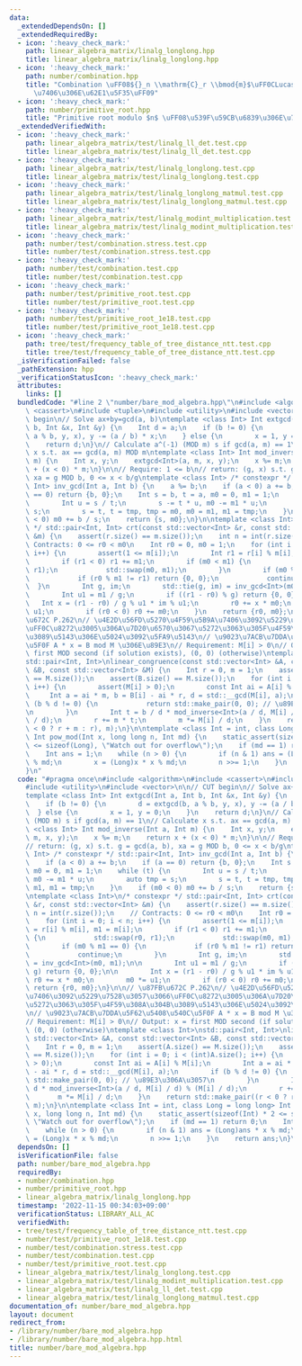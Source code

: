 ```yaml
---
data:
  _extendedDependsOn: []
  _extendedRequiredBy:
  - icon: ':heavy_check_mark:'
    path: linear_algebra_matrix/linalg_longlong.hpp
    title: linear_algebra_matrix/linalg_longlong.hpp
  - icon: ':heavy_check_mark:'
    path: number/combination.hpp
    title: "Combination \uFF08${}_n \\mathrm{C}_r \\bmod{m}$\uFF0CLucas \u306E\u5B9A\
      \u7406\u306E\u62E1\u5F35\uFF09"
  - icon: ':heavy_check_mark:'
    path: number/primitive_root.hpp
    title: "Primitive root modulo $n$ \uFF08\u539F\u59CB\u6839\u306E\u767A\u898B\uFF09"
  _extendedVerifiedWith:
  - icon: ':heavy_check_mark:'
    path: linear_algebra_matrix/test/linalg_ll_det.test.cpp
    title: linear_algebra_matrix/test/linalg_ll_det.test.cpp
  - icon: ':heavy_check_mark:'
    path: linear_algebra_matrix/test/linalg_longlong.test.cpp
    title: linear_algebra_matrix/test/linalg_longlong.test.cpp
  - icon: ':heavy_check_mark:'
    path: linear_algebra_matrix/test/linalg_longlong_matmul.test.cpp
    title: linear_algebra_matrix/test/linalg_longlong_matmul.test.cpp
  - icon: ':heavy_check_mark:'
    path: linear_algebra_matrix/test/linalg_modint_multiplication.test.cpp
    title: linear_algebra_matrix/test/linalg_modint_multiplication.test.cpp
  - icon: ':heavy_check_mark:'
    path: number/test/combination.stress.test.cpp
    title: number/test/combination.stress.test.cpp
  - icon: ':heavy_check_mark:'
    path: number/test/combination.test.cpp
    title: number/test/combination.test.cpp
  - icon: ':heavy_check_mark:'
    path: number/test/primitive_root.test.cpp
    title: number/test/primitive_root.test.cpp
  - icon: ':heavy_check_mark:'
    path: number/test/primitive_root_1e18.test.cpp
    title: number/test/primitive_root_1e18.test.cpp
  - icon: ':heavy_check_mark:'
    path: tree/test/frequency_table_of_tree_distance_ntt.test.cpp
    title: tree/test/frequency_table_of_tree_distance_ntt.test.cpp
  _isVerificationFailed: false
  _pathExtension: hpp
  _verificationStatusIcon: ':heavy_check_mark:'
  attributes:
    links: []
  bundledCode: "#line 2 \"number/bare_mod_algebra.hpp\"\n#include <algorithm>\n#include\
    \ <cassert>\n#include <tuple>\n#include <utility>\n#include <vector>\n\n// CUT\
    \ begin\n// Solve ax+by=gcd(a, b)\ntemplate <class Int> Int extgcd(Int a, Int\
    \ b, Int &x, Int &y) {\n    Int d = a;\n    if (b != 0) {\n        d = extgcd(b,\
    \ a % b, y, x), y -= (a / b) * x;\n    } else {\n        x = 1, y = 0;\n    }\n\
    \    return d;\n}\n// Calculate a^(-1) (MOD m) s if gcd(a, m) == 1\n// Calculate\
    \ x s.t. ax == gcd(a, m) MOD m\ntemplate <class Int> Int mod_inverse(Int a, Int\
    \ m) {\n    Int x, y;\n    extgcd<Int>(a, m, x, y);\n    x %= m;\n    return x\
    \ + (x < 0) * m;\n}\n\n// Require: 1 <= b\n// return: (g, x) s.t. g = gcd(a, b),\
    \ xa = g MOD b, 0 <= x < b/g\ntemplate <class Int> /* constexpr */ std::pair<Int,\
    \ Int> inv_gcd(Int a, Int b) {\n    a %= b;\n    if (a < 0) a += b;\n    if (a\
    \ == 0) return {b, 0};\n    Int s = b, t = a, m0 = 0, m1 = 1;\n    while (t) {\n\
    \        Int u = s / t;\n        s -= t * u, m0 -= m1 * u;\n        auto tmp =\
    \ s;\n        s = t, t = tmp, tmp = m0, m0 = m1, m1 = tmp;\n    }\n    if (m0\
    \ < 0) m0 += b / s;\n    return {s, m0};\n}\n\ntemplate <class Int>\n/* constexpr\
    \ */ std::pair<Int, Int> crt(const std::vector<Int> &r, const std::vector<Int>\
    \ &m) {\n    assert(r.size() == m.size());\n    int n = int(r.size());\n    //\
    \ Contracts: 0 <= r0 < m0\n    Int r0 = 0, m0 = 1;\n    for (int i = 0; i < n;\
    \ i++) {\n        assert(1 <= m[i]);\n        Int r1 = r[i] % m[i], m1 = m[i];\n\
    \        if (r1 < 0) r1 += m1;\n        if (m0 < m1) {\n            std::swap(r0,\
    \ r1);\n            std::swap(m0, m1);\n        }\n        if (m0 % m1 == 0) {\n\
    \            if (r0 % m1 != r1) return {0, 0};\n            continue;\n      \
    \  }\n        Int g, im;\n        std::tie(g, im) = inv_gcd<Int>(m0, m1);\n\n\
    \        Int u1 = m1 / g;\n        if ((r1 - r0) % g) return {0, 0};\n\n     \
    \   Int x = (r1 - r0) / g % u1 * im % u1;\n        r0 += x * m0;\n        m0 *=\
    \ u1;\n        if (r0 < 0) r0 += m0;\n    }\n    return {r0, m0};\n}\n\n// \u87FB\
    \u672C P.262\n// \u4E2D\u56FD\u5270\u4F59\u5B9A\u7406\u3092\u5229\u7528\u3057\u3066\
    \uFF0C\u8272\u3005\u306A\u7D20\u6570\u3067\u5272\u3063\u305F\u4F59\u308A\u304B\
    \u3089\u5143\u306E\u5024\u3092\u5FA9\u5143\n// \u9023\u7ACB\u7DDA\u5F62\u5408\u540C\
    \u5F0F A * x = B mod M \u306E\u89E3\n// Requirement: M[i] > 0\n// Output: x =\
    \ first MOD second (if solution exists), (0, 0) (otherwise)\ntemplate <class Int>\n\
    std::pair<Int, Int>\nlinear_congruence(const std::vector<Int> &A, const std::vector<Int>\
    \ &B, const std::vector<Int> &M) {\n    Int r = 0, m = 1;\n    assert(A.size()\
    \ == M.size());\n    assert(B.size() == M.size());\n    for (int i = 0; i < (int)A.size();\
    \ i++) {\n        assert(M[i] > 0);\n        const Int ai = A[i] % M[i];\n   \
    \     Int a = ai * m, b = B[i] - ai * r, d = std::__gcd(M[i], a);\n        if\
    \ (b % d != 0) {\n            return std::make_pair(0, 0); // \u89E3\u306A\u3057\
    \n        }\n        Int t = b / d * mod_inverse<Int>(a / d, M[i] / d) % (M[i]\
    \ / d);\n        r += m * t;\n        m *= M[i] / d;\n    }\n    return std::make_pair((r\
    \ < 0 ? r + m : r), m);\n}\n\ntemplate <class Int = int, class Long = long long>\
    \ Int pow_mod(Int x, long long n, Int md) {\n    static_assert(sizeof(Int) * 2\
    \ <= sizeof(Long), \"Watch out for overflow\");\n    if (md == 1) return 0;\n\
    \    Int ans = 1;\n    while (n > 0) {\n        if (n & 1) ans = (Long)ans * x\
    \ % md;\n        x = (Long)x * x % md;\n        n >>= 1;\n    }\n    return ans;\n\
    }\n"
  code: "#pragma once\n#include <algorithm>\n#include <cassert>\n#include <tuple>\n\
    #include <utility>\n#include <vector>\n\n// CUT begin\n// Solve ax+by=gcd(a, b)\n\
    template <class Int> Int extgcd(Int a, Int b, Int &x, Int &y) {\n    Int d = a;\n\
    \    if (b != 0) {\n        d = extgcd(b, a % b, y, x), y -= (a / b) * x;\n  \
    \  } else {\n        x = 1, y = 0;\n    }\n    return d;\n}\n// Calculate a^(-1)\
    \ (MOD m) s if gcd(a, m) == 1\n// Calculate x s.t. ax == gcd(a, m) MOD m\ntemplate\
    \ <class Int> Int mod_inverse(Int a, Int m) {\n    Int x, y;\n    extgcd<Int>(a,\
    \ m, x, y);\n    x %= m;\n    return x + (x < 0) * m;\n}\n\n// Require: 1 <= b\n\
    // return: (g, x) s.t. g = gcd(a, b), xa = g MOD b, 0 <= x < b/g\ntemplate <class\
    \ Int> /* constexpr */ std::pair<Int, Int> inv_gcd(Int a, Int b) {\n    a %= b;\n\
    \    if (a < 0) a += b;\n    if (a == 0) return {b, 0};\n    Int s = b, t = a,\
    \ m0 = 0, m1 = 1;\n    while (t) {\n        Int u = s / t;\n        s -= t * u,\
    \ m0 -= m1 * u;\n        auto tmp = s;\n        s = t, t = tmp, tmp = m0, m0 =\
    \ m1, m1 = tmp;\n    }\n    if (m0 < 0) m0 += b / s;\n    return {s, m0};\n}\n\
    \ntemplate <class Int>\n/* constexpr */ std::pair<Int, Int> crt(const std::vector<Int>\
    \ &r, const std::vector<Int> &m) {\n    assert(r.size() == m.size());\n    int\
    \ n = int(r.size());\n    // Contracts: 0 <= r0 < m0\n    Int r0 = 0, m0 = 1;\n\
    \    for (int i = 0; i < n; i++) {\n        assert(1 <= m[i]);\n        Int r1\
    \ = r[i] % m[i], m1 = m[i];\n        if (r1 < 0) r1 += m1;\n        if (m0 < m1)\
    \ {\n            std::swap(r0, r1);\n            std::swap(m0, m1);\n        }\n\
    \        if (m0 % m1 == 0) {\n            if (r0 % m1 != r1) return {0, 0};\n\
    \            continue;\n        }\n        Int g, im;\n        std::tie(g, im)\
    \ = inv_gcd<Int>(m0, m1);\n\n        Int u1 = m1 / g;\n        if ((r1 - r0) %\
    \ g) return {0, 0};\n\n        Int x = (r1 - r0) / g % u1 * im % u1;\n       \
    \ r0 += x * m0;\n        m0 *= u1;\n        if (r0 < 0) r0 += m0;\n    }\n   \
    \ return {r0, m0};\n}\n\n// \u87FB\u672C P.262\n// \u4E2D\u56FD\u5270\u4F59\u5B9A\
    \u7406\u3092\u5229\u7528\u3057\u3066\uFF0C\u8272\u3005\u306A\u7D20\u6570\u3067\
    \u5272\u3063\u305F\u4F59\u308A\u304B\u3089\u5143\u306E\u5024\u3092\u5FA9\u5143\
    \n// \u9023\u7ACB\u7DDA\u5F62\u5408\u540C\u5F0F A * x = B mod M \u306E\u89E3\n\
    // Requirement: M[i] > 0\n// Output: x = first MOD second (if solution exists),\
    \ (0, 0) (otherwise)\ntemplate <class Int>\nstd::pair<Int, Int>\nlinear_congruence(const\
    \ std::vector<Int> &A, const std::vector<Int> &B, const std::vector<Int> &M) {\n\
    \    Int r = 0, m = 1;\n    assert(A.size() == M.size());\n    assert(B.size()\
    \ == M.size());\n    for (int i = 0; i < (int)A.size(); i++) {\n        assert(M[i]\
    \ > 0);\n        const Int ai = A[i] % M[i];\n        Int a = ai * m, b = B[i]\
    \ - ai * r, d = std::__gcd(M[i], a);\n        if (b % d != 0) {\n            return\
    \ std::make_pair(0, 0); // \u89E3\u306A\u3057\n        }\n        Int t = b /\
    \ d * mod_inverse<Int>(a / d, M[i] / d) % (M[i] / d);\n        r += m * t;\n \
    \       m *= M[i] / d;\n    }\n    return std::make_pair((r < 0 ? r + m : r),\
    \ m);\n}\n\ntemplate <class Int = int, class Long = long long> Int pow_mod(Int\
    \ x, long long n, Int md) {\n    static_assert(sizeof(Int) * 2 <= sizeof(Long),\
    \ \"Watch out for overflow\");\n    if (md == 1) return 0;\n    Int ans = 1;\n\
    \    while (n > 0) {\n        if (n & 1) ans = (Long)ans * x % md;\n        x\
    \ = (Long)x * x % md;\n        n >>= 1;\n    }\n    return ans;\n}\n"
  dependsOn: []
  isVerificationFile: false
  path: number/bare_mod_algebra.hpp
  requiredBy:
  - number/combination.hpp
  - number/primitive_root.hpp
  - linear_algebra_matrix/linalg_longlong.hpp
  timestamp: '2022-11-15 00:34:03+09:00'
  verificationStatus: LIBRARY_ALL_AC
  verifiedWith:
  - tree/test/frequency_table_of_tree_distance_ntt.test.cpp
  - number/test/primitive_root_1e18.test.cpp
  - number/test/combination.stress.test.cpp
  - number/test/combination.test.cpp
  - number/test/primitive_root.test.cpp
  - linear_algebra_matrix/test/linalg_longlong.test.cpp
  - linear_algebra_matrix/test/linalg_modint_multiplication.test.cpp
  - linear_algebra_matrix/test/linalg_ll_det.test.cpp
  - linear_algebra_matrix/test/linalg_longlong_matmul.test.cpp
documentation_of: number/bare_mod_algebra.hpp
layout: document
redirect_from:
- /library/number/bare_mod_algebra.hpp
- /library/number/bare_mod_algebra.hpp.html
title: number/bare_mod_algebra.hpp
---
```

